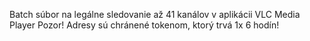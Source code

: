Batch súbor na legálne sledovanie až 41 kanálov v aplikácii VLC Media Player
Pozor! Adresy sú chránené tokenom, ktorý trvá 1x 6 hodín!
